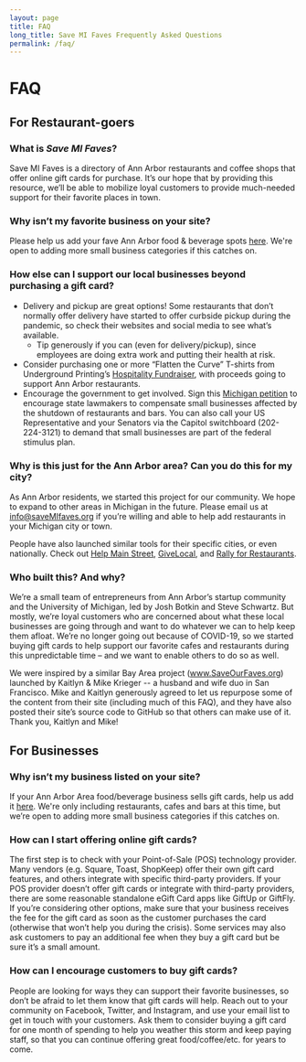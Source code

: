 ```yaml
---
layout: page
title: FAQ
long_title: Save MI Faves Frequently Asked Questions
permalink: /faq/
---
```


# FAQ
## For Restaurant-goers
### What is *Save MI Faves*?
Save MI Faves is a directory of Ann Arbor restaurants and coffee shops that offer online gift cards for purchase. It’s our hope that by providing this resource, we’ll be able to mobilize loyal customers to provide much-needed support for their favorite places in town.

### Why isn’t my favorite business on your site?
Please help us add your fave Ann Arbor food & beverage spots [here](https://docs.google.com/spreadsheets/d/1m5UZO8mAQ2mk0qqyTDBEHW4gVBRfFkZrwa74KeJeS8U/edit?usp=sharing). We're open to adding more small business categories if this catches on.

### How else can I support our local businesses beyond purchasing a gift card?

*	Delivery and pickup are great options! Some restaurants that don’t normally offer delivery have started to offer curbside pickup during the pandemic, so check their websites and social media to see what’s available.
    *	Tip generously if you can (even for delivery/pickup), since employees are doing extra work and putting their health at risk.
*	Consider purchasing one or more “Flatten the Curve” T-shirts from Underground Printing’s [Hospitality Fundraiser](https://pogo.undergroundshirts.com/collections/ann-arbor-hospitality-fundraiser?aff=22), with proceeds going to support Ann Arbor restaurants.
*	Encourage the government to get involved. Sign this [Michigan petition](https://www.change.org/p/michigan-state-house-compensate-michigan-small-business-owners?original_footer_petition_id=20311463&algorithm=promoted&source_location=petition_footer&grid_position=11&pt=AVBldGl0aW9uABulPgEAAAAAXm%2FKuNQejk01MTI0YmMyMA%3D%3D) to encourage state lawmakers to compensate small businesses affected by the shutdown of restaurants and bars. You can also call your US Representative and your Senators via the Capitol switchboard (202-224-3121) to demand that small businesses are part of the federal stimulus plan.

### Why is this just for the Ann Arbor area? Can you do this for my city?
As Ann Arbor residents, we started this project for our community. We hope to expand to other areas in Michigan in the future. Please email us at info@saveMIfaves.org if you’re willing and able to help add restaurants in your Michigan city or town.

People have also launched similar tools for their specific cities, or even nationally. Check out [Help Main Street](https://helpmainstreet.com/), [GiveLocal](https://givelocal.co/), and [Rally for Restaurants](https://rallyforrestaurants.com/).

### Who built this? And why?
We’re a small team of entrepreneurs from Ann Arbor’s startup community and the University of Michigan, led by Josh Botkin and Steve Schwartz. But mostly, we’re loyal customers who are concerned about what these local businesses are going through and want to do whatever we can to help keep them afloat. We’re no longer going out because of COVID-19, so we started buying gift cards to help support our favorite cafes and restaurants during this unpredictable time – and we want to enable others to do so as well.

We were inspired by a similar Bay Area project (www.SaveOurFaves.org) launched by Kaitlyn & Mike Krieger -- a husband and wife duo in San Francisco. Mike and Kaitlyn generously agreed to let us repurpose some of the content from their site (including much of this FAQ), and they have also posted their site’s source code to GitHub so that others can make use of it. Thank you, Kaitlyn and Mike!

## For Businesses
### Why isn’t my business listed on your site?
If your Ann Arbor Area food/beverage business sells gift cards, help us add it [here](https://docs.google.com/spreadsheets/d/1m5UZO8mAQ2mk0qqyTDBEHW4gVBRfFkZrwa74KeJeS8U/edit?usp=sharing). We're only including restaurants, cafes and bars at this time, but we’re open to adding more small business categories if this catches on.

### How can I start offering online gift cards?
The first step is to check with your Point-of-Sale (POS) technology provider. Many vendors (e.g. Square, Toast, ShopKeep) offer their own gift card features, and others integrate with specific third-party providers. If your POS provider doesn’t offer gift cards or integrate with third-party providers, there are some reasonable standalone eGift Card apps like GiftUp or GiftFly. If you’re considering other options, make sure that your business receives the fee for the gift card as soon as the customer purchases the card (otherwise that won’t help you during the crisis). Some services may also ask customers to pay an additional fee when they buy a gift card but be sure it’s a small amount.

### How can I encourage customers to buy gift cards?
People are looking for ways they can support their favorite businesses, so don’t be afraid to let them know that gift cards will help. Reach out to your community on Facebook, Twitter, and Instagram, and use your email list to get in touch with your customers. Ask them to consider buying a gift card for one month of spending to help you weather this storm and keep paying staff, so that you can continue offering great food/coffee/etc. for years to come.

